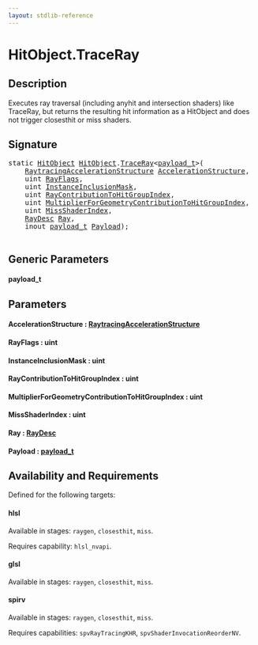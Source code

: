 ```yaml
---
layout: stdlib-reference
---
```


# HitObject\.TraceRay

## Description

Executes ray traversal (including anyhit and intersection shaders) like TraceRay, but returns the
resulting hit information as a HitObject and does not trigger closesthit or miss shaders.




## Signature 

<pre>
<span class='code_keyword'>static</span> <a href="../index.html" class="code_type">HitObject</a> <a href="../index.html" class="code_type">HitObject</a>.<a href=".html">TraceRay</a>&lt;<a href=".html#typeparam-payload_t" class="code_type">payload_t</a>&gt;(
    <a href="../../raytracingaccelerationstructure-0am/index.html" class="code_type">RaytracingAccelerationStructure</a> <a href=".html#decl-AccelerationStructure" class="code_param">AccelerationStructure</a>,
    <span class="code_keyword">uint</span> <a href=".html#decl-RayFlags" class="code_param">RayFlags</a>,
    <span class="code_keyword">uint</span> <a href=".html#decl-InstanceInclusionMask" class="code_param">InstanceInclusionMask</a>,
    <span class="code_keyword">uint</span> <a href=".html#decl-RayContributionToHitGroupIndex" class="code_param">RayContributionToHitGroupIndex</a>,
    <span class="code_keyword">uint</span> <a href=".html#decl-MultiplierForGeometryContributionToHitGroupIndex" class="code_param">MultiplierForGeometryContributionToHitGroupIndex</a>,
    <span class="code_keyword">uint</span> <a href=".html#decl-MissShaderIndex" class="code_param">MissShaderIndex</a>,
    <a href="../../raydesc-03/index.html" class="code_type">RayDesc</a> <a href=".html#decl-Ray" class="code_param">Ray</a>,
    <span class="code_keyword">inout</span> <a href=".html#typeparam-payload_t" class="code_type">payload_t</a> <a href=".html#decl-Payload" class="code_param">Payload</a>);

</pre>

## Generic Parameters

####  <a id="typeparam-payload_t"></a>payload\_t

## Parameters

####  <a id="decl-AccelerationStructure"></a>AccelerationStructure  : [RaytracingAccelerationStructure](../../raytracingaccelerationstructure-0am/index.html)
####  <a id="decl-RayFlags"></a>RayFlags  : uint
####  <a id="decl-InstanceInclusionMask"></a>InstanceInclusionMask  : uint
####  <a id="decl-RayContributionToHitGroupIndex"></a>RayContributionToHitGroupIndex  : uint
####  <a id="decl-MultiplierForGeometryContributionToHitGroupIndex"></a>MultiplierForGeometryContributionToHitGroupIndex  : uint
####  <a id="decl-MissShaderIndex"></a>MissShaderIndex  : uint
####  <a id="decl-Ray"></a>Ray  : [RayDesc](../../raydesc-03/index.html)
####  <a id="decl-Payload"></a>Payload  : [payload\_t](.html#typeparam-payload_t)

## Availability and Requirements

Defined for the following targets:

#### hlsl
Available in stages: `raygen`, `closesthit`, `miss`.

Requires capability: `hlsl_nvapi`.
#### glsl
Available in stages: `raygen`, `closesthit`, `miss`.

#### spirv
Available in stages: `raygen`, `closesthit`, `miss`.

Requires capabilities: `spvRayTracingKHR`, `spvShaderInvocationReorderNV`.


